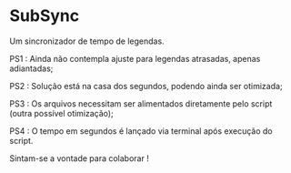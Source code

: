 # SubSync



Um sincronizador de tempo de legendas. 



PS1 : Ainda não contempla ajuste para legendas atrasadas, apenas adiantadas;

PS2 : Solução está na casa dos segundos, podendo ainda ser otimizada;

PS3 : Os arquivos necessitam ser alimentados diretamente pelo script (outra possível otimização);

PS4 : O tempo em segundos é lançado via terminal após execução do script.

Sintam-se a vontade para colaborar !


